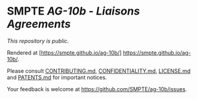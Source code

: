 # SMPTE _AG-10b_ - _Liaisons Agreements_

_This repository is *public*._

Rendered at [https://smpte.github.io/ag-10b/] https://smpte.github.io/ag-10b/.

Please consult [CONTRIBUTING.md](./CONTRIBUTING.md), [CONFIDENTIALITY.md](./CONFIDENTIALITY.md), [LICENSE.md](./LICENSE.md) and
[PATENTS.md](./PATENTS.md) for important notices.

Your feedback is welcome at https://github.com/SMPTE/ag-10b/issues.